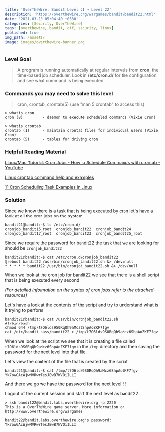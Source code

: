 ```yaml
---
title: 'OverTheWire: Bandit Level 21 → Level 22'
description: 'https://overthewire.org/wargames/bandit/bandit22.html'
date: '2021-03-10 05:04:40 +0530'
categories: [Security, OverTheWire]
tags: [overthewire, bandit, ctf, security, linux]
published: true
img_path: /assets/
image: images/overthewire-banner.png
---
```


### Level Goal

> A program is running automatically at regular intervals from **cron**, the time-based job scheduler. Look in **/etc/cron.d/** for the configuration and see what command is being executed.

### Commands you may need to solve this level

> cron, crontab, crontab(5) (use "man 5 crontab" to access this)

```
> whatis cron  
cron (8)         - daemon to execute scheduled commands (Vixie Cron)

> whatis crontab  
crontab (1)      - maintain crontab files for individual users (Vixie Cron)  
crontab (5)      - tables for driving cron
```

### Helpful Reading Material

[Linux/Mac Tutorial: Cron Jobs - How to Schedule Commands with crontab - YouTube](https://www.youtube.com/watch?v=QZJ1drMQz1A)

[Linux crontab command help and examples](https://www.computerhope.com/unix/ucrontab.htm)

[11 Cron Scheduling Task Examples in Linux](https://www.tecmint.com/11-cron-scheduling-task-examples-in-linux/)

### Solution

Since we know there is a task that is being executed by cron let's have a look at all the cron jobs on the system

```
bandit21@bandit:~$ ls /etc/cron.d/  
cronjob_bandit15_root  cronjob_bandit22  cronjob_bandit24  
cronjob_bandit17_root  cronjob_bandit23  cronjob_bandit25_root
```

Since we require the password for bandit22 the task that we are looking for should be `cronjob_bandit22`

```
bandit21@bandit:~$ cat /etc/cron.d/cronjob_bandit22
@reboot bandit22 /usr/bin/cronjob_bandit22.sh &> /dev/null
* * * * * bandit22 /usr/bin/cronjob_bandit22.sh &> /dev/null
```

When we look at the cron job for bandit22 we see that there is a shell script that is being executed every second

_(For detailed information on the syntax of cron jobs refer to the attached resources)_

Let's have a look at the contents of the script and try to understand what is it trying to perform

```
bandit21@bandit:~$ cat /usr/bin/cronjob_bandit22.sh
#!/bin/bash
chmod 644 /tmp/t7O6lds9S0RqQh9aMcz6ShpAoZKF7fgv
cat /etc/bandit_pass/bandit22 > /tmp/t7O6lds9S0RqQh9aMcz6ShpAoZKF7fgv
```

When we look at the script we see that it is creating a file called `t7O6lds9S0RqQh9aMcz6ShpAoZKF7fgv` in the `/tmp` directory and then saving the password for the next level into that file.

Let's view the content of the file that is created by the script

```
bandit21@bandit:~$ cat /tmp/t7O6lds9S0RqQh9aMcz6ShpAoZKF7fgv  
Yk7owGAcWjwMVRwrTesJEwB7WVOiILLI
```

And there we go we have the password for the next level !!!

Logout of the current session and start the next level as bandit22

```
> ssh bandit22@bandit.labs.overthewire.org -p 2220
This is a OverTheWire game server. More information on http://www.overthewire.org/wargames

bandit22@bandit.labs.overthewire.org's password: Yk7owGAcWjwMVRwrTesJEwB7WVOiILLI
```